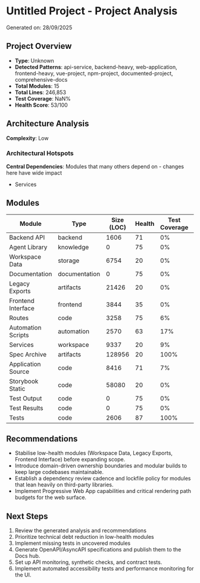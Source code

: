 # Untitled Project - Project Analysis

Generated on: 28/09/2025

## Project Overview

- **Type**: Unknown
- **Detected Patterns**: api-service, backend-heavy, web-application, frontend-heavy, vue-project, npm-project, documented-project, comprehensive-docs
- **Total Modules**: 15
- **Total Lines**: 246,853
- **Test Coverage**: NaN%
- **Health Score**: 53/100

## Architecture Analysis

**Complexity**: Low

### Architectural Hotspots

**Central Dependencies**: Modules that many others depend on - changes here have wide impact
- Services

## Modules

| Module | Type | Size (LOC) | Health | Test Coverage | Dependencies |
|--------|------|------------|---------|---------------|--------------|
| Backend API | backend | 1606 | 71 | 0% | 2 |
| Agent Library | knowledge | 0 | 75 | 0% | 0 |
| Workspace Data | storage | 6754 | 20 | 0% | 0 |
| Documentation | documentation | 0 | 75 | 0% | 0 |
| Legacy Exports | artifacts | 21426 | 20 | 0% | 0 |
| Frontend Interface | frontend | 3844 | 35 | 0% | 0 |
| Routes | code | 3258 | 75 | 6% | 1 |
| Automation Scripts | automation | 2570 | 63 | 17% | 2 |
| Services | workspace | 9337 | 20 | 9% | 0 |
| Spec Archive | artifacts | 128956 | 20 | 100% | 0 |
| Application Source | code | 8416 | 71 | 7% | 0 |
| Storybook Static | code | 58080 | 20 | 0% | 0 |
| Test Output | code | 0 | 75 | 0% | 0 |
| Test Results | code | 0 | 75 | 0% | 0 |
| Tests | code | 2606 | 87 | 100% | 3 |

## Recommendations

- Stabilise low-health modules (Workspace Data, Legacy Exports, Frontend Interface) before expanding scope.
- Introduce domain-driven ownership boundaries and modular builds to keep large codebases maintainable.
- Establish a dependency review cadence and lockfile policy for modules that lean heavily on third-party libraries.
- Implement Progressive Web App capabilities and critical rendering path budgets for the web surface.

## Next Steps

1. Review the generated analysis and recommendations
1. Prioritize technical debt reduction in low-health modules
1. Implement missing tests in uncovered modules
1. Generate OpenAPI/AsyncAPI specifications and publish them to the Docs hub.
1. Set up API monitoring, synthetic checks, and contract tests.
1. Implement automated accessibility tests and performance monitoring for the UI.
